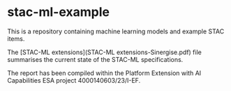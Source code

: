 # stac-ml-example
This is a repository containing machine learning models and example STAC items.

The [STAC-ML extensions](STAC-ML extensions-Sinergise.pdf) file summarises the current state of the STAC-ML specifications.

The report has been compiled within the Platform Extension with AI Capabilities ESA project 4000140603/23/I-EF. 
